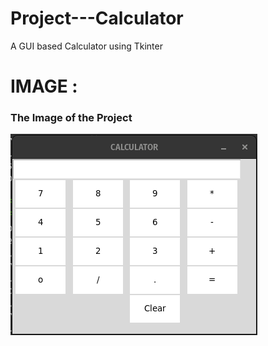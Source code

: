 # Project---Calculator
A GUI based Calculator using Tkinter 

<H1>IMAGE :</H1>
<H3> The Image of the Project</H3>
<img src = "Screenshot from 2023-07-10 21-19-00.png" alt = "IMAGE IS MISSING ">
